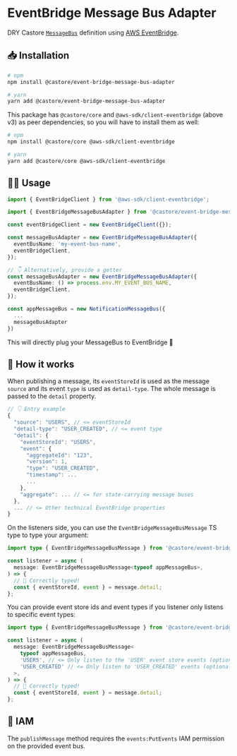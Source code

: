 # EventBridge Message Bus Adapter

DRY Castore [`MessageBus`](https://github.com/castore-dev/castore/#--messagebus) definition using [AWS EventBridge](https://aws.amazon.com/eventbridge/).

## 📥 Installation

```bash
# npm
npm install @castore/event-bridge-message-bus-adapter

# yarn
yarn add @castore/event-bridge-message-bus-adapter
```

This package has `@castore/core` and `@aws-sdk/client-eventbridge` (above v3) as peer dependencies, so you will have to install them as well:

```bash
# npm
npm install @castore/core @aws-sdk/client-eventbridge

# yarn
yarn add @castore/core @aws-sdk/client-eventbridge
```

## 👩‍💻 Usage

```ts
import { EventBridgeClient } from '@aws-sdk/client-eventbridge';

import { EventBridgeMessageBusAdapter } from '@castore/event-bridge-message-bus-adapter';

const eventBridgeClient = new EventBridgeClient({});

const messageBusAdapter = new EventBridgeMessageBusAdapter({
  eventBusName: 'my-event-bus-name',
  eventBridgeClient,
});

// 👇 Alternatively, provide a getter
const messageBusAdapter = new EventBridgeMessageBusAdapter({
  eventBusName: () => process.env.MY_EVENT_BUS_NAME,
  eventBridgeClient,
});

const appMessageBus = new NotificationMessageBus({
  ...
  messageBusAdapter
})
```

This will directly plug your MessageBus to EventBridge 🙌

## 🤔 How it works

When publishing a message, its `eventStoreId` is used as the message `source` and its event `type` is used as `detail-type`. The whole message is passed to the `detail` property.

```ts
// 👇 Entry example
{
  "source": "USERS", // <= eventStoreId
  "detail-type": "USER_CREATED", // <= event type
  "detail": {
    "eventStoreId": "USERS",
    "event": {
      "aggregateId": "123",
      "version": 1,
      "type": "USER_CREATED",
      "timestamp": ...
      ...
    },
    "aggregate": ... // <= for state-carrying message buses
  },
  ... // <= Other technical EventBridge properties
}
```

On the listeners side, you can use the `EventBridgeMessageBusMessage` TS type to type your argument:

```ts
import type { EventBridgeMessageBusMessage } from '@castore/event-bridge-message-bus-adapter';

const listener = async (
  message: EventBridgeMessageBusMessage<typeof appMessageBus>,
) => {
  // 🙌 Correctly typed!
  const { eventStoreId, event } = message.detail;
};
```

You can provide event store ids and event types if you listener only listens to specific event types:

```ts
import type { EventBridgeMessageBusMessage } from '@castore/event-bridge-message-bus-adapter';

const listener = async (
  message: EventBridgeMessageBusMessage<
    typeof appMessageBus,
    'USERS', // <= Only listen to the 'USER' event store events (optional)
    'USER_CREATED' // <= Only listen to 'USER_CREATED' events (optional)
  >,
) => {
  // 🙌 Correctly typed!
  const { eventStoreId, event } = message.detail;
};
```

## 🔑 IAM

The `publishMessage` method requires the `events:PutEvents` IAM permission on the provided event bus.
